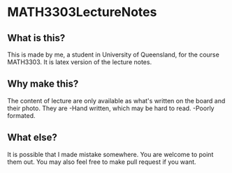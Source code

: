 # MATH3303LectureNotes
## What is this?
This is made by me, a student in University of Queensland, for the course MATH3303. It is latex version of the lecture notes.
## Why make this?
The content of lecture are only available as what's written on the board and their photo. They are
-Hand written, which may be hard to read.
-Poorly formated.
## What else?
It is possible that I made mistake somewhere. You are welcome to point them out. You may also feel free to make pull request if you want.